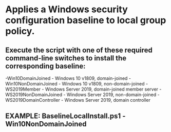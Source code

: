 # Applies a Windows security configuration baseline to local group policy.
## Execute the script with one of these required command-line switches to install the corresponding baseline:
 -Win10DomainJoined      - Windows 10 v1809, domain-joined
 -Win10NonDomainJoined   - Windows 10 v1809, non-domain-joined
 -WS2019Member           - Windows Server 2019, domain-joined member server
 -WS2019NonDomainJoined  - Windows Server 2019, non-domain-joined
 -WS2019DomainController - Windows Server 2019, domain controller

## EXAMPLE: BaselineLocalInstall.ps1 -Win10NonDomainJoined